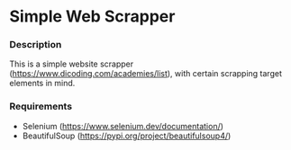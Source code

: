 # Simple Web Scrapper

### Description

This is a simple website scrapper (https://www.dicoding.com/academies/list), with certain scrapping target elements in mind. 

### Requirements

- Selenium (https://www.selenium.dev/documentation/)
- BeautifulSoup (https://pypi.org/project/beautifulsoup4/)
